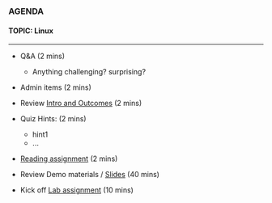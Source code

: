 ### AGENDA  
#### TOPIC: Linux
---  

- Q&A (2 mins)
  - Anything challenging? surprising?
  
- Admin items (2 mins)

- Review [Intro and Outcomes](https://github.com/UVADS/data_engineering/blob/main/02_03_sw_skills/sw_skills_intro_and_outcomes) (2 mins)

- Quiz Hints: (2 mins)
  - hint1
  - ...
  
- [Reading assignment](https://github.com/UVADS/data_engineering/blob/main/02_03_sw_skills/reading_list.ipynb) (2 mins)

- Review Demo materials / [Slides](https://github.com/UVADS/data_engineering/blob/main/02_03_sw_skills/SW_Skills_1.pptx) (40 mins)

- Kick off [Lab assignment](https://github.com/UVADS/data_engineering/blob/01_linux/linux/Linux_lab_01.ipynb) (10 mins)
